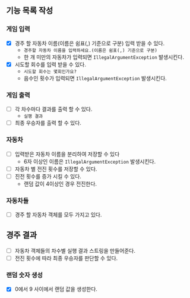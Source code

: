 ## 기능 목록 작성

### 게임 입력

- [x] 경주 할 자동차 이름(이름은 쉼표(,) 기준으로 구분) 입력 받을 수 있다.
    - `경주할 자동차 이름을 입력하세요.(이름은 쉼표(,) 기준으로 구분)`
    - 한 개 미만의 자동차가 입력되면 `IllegalArgumentException` 발생시킨다.
- [x] 시도할 회수를 입력 받을 수 있다.
    - `시도할 회수는 몇회인가요?`
    - 음수인 횟수가 입력되면 `IllegalArgumentException` 발생시킨다.

### 게임 출력

- [ ] 각 차수마다 결과를 출력 할 수 있다.
    - `실행 결과`
- [ ] 최종 우승자를 출력 할 수 있다.

### 자동차

- [ ] 입력받은 자동차 이름을 분리하여 저장할 수 있다
    - 6자 이상인 이름은 `IllegalArgumentException` 발생시킨다.
- [ ] 자동차 별 전진 횟수를 저장할 수 있다.
- [ ] 진전 횟수를 증가 시킬 수 있다.
    - 랜덤 값이 4이상인 경우 전진한다.

### 자동차들

- [ ] 경주 할 자동차 객체를 모두 가지고 있다.

## 경주 결과

- [ ] 자동차 객체들의 차수별 실행 결과 스트링을 만들어준다.
- [ ] 전진 횟수에 따라 최종 우승자를 판단할 수 있다.

### 랜덤 숫자 생성

- [x] 0에서 9 사이에서 랜덤 값을 생성한다.
